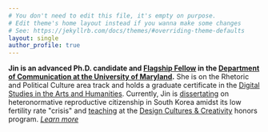 ```yaml
---
# You don't need to edit this file, it's empty on purpose.
# Edit theme's home layout instead if you wanna make some changes
# See: https://jekyllrb.com/docs/themes/#overriding-theme-defaults
layout: single
author_profile: true
---
```



**Jin is an advanced Ph.D. candidate and [Flagship Fellow](https://gradschool.umd.edu/funding/student-fellowships-awards/flagship-fellowship) in the [Department of Communication at the University of Maryland](https://communication.umd.edu/).** She is on the Rhetoric and Political Culture area track and holds a graduate certificate in the [Digital Studies in the Arts and Humanities](https://www.dsah.umd.edu/). Currently, Jin is [dissertating](research.md) on heteronormative reproductive citizenship in South Korea amidst its low fertility rate "crisis" and [teaching](teaching.md) at the [Design Cultures & Creativity](dcc.umd.edu) honors program. *[Learn more](about.md)*

